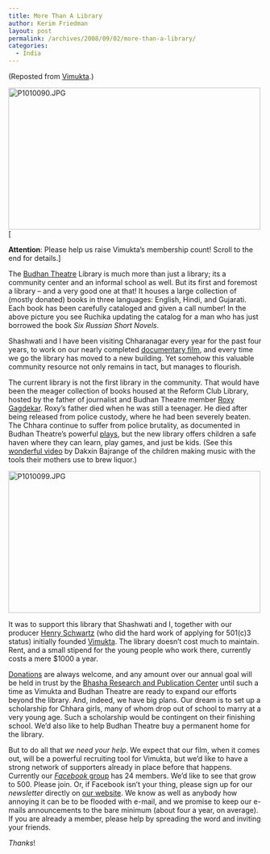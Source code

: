 ```yaml
---
title: More Than A Library
author: Kerim Friedman
layout: post
permalink: /archives/2008/09/02/more-than-a-library/
categories:
  - India
---
```

(Reposted from <a href="http://vimukta.org/2008/09/02/more-than-a-library/" onclick="_gaq.push(['_trackEvent', 'outbound-article', 'http://vimukta.org/2008/09/02/more-than-a-library/', 'Vimukta']);" >Vimukta</a>.)

<a href="http://www.flickr.com/photos/kerim/2722121056/" onclick="_gaq.push(['_trackEvent', 'outbound-article', 'http://www.flickr.com/photos/kerim/2722121056/', '']);"  title="P1010090.JPG by kerim, on Flickr"><img src="http://farm4.static.flickr.com/3173/2722121056_69cf7d9d77.jpg" width="500" height="281" alt="P1010090.JPG" /></a> [

**Attention**: Please help us raise Vimukta&#8217;s membership count! Scroll to the end for details.] 

The <a href="http://budhantheatre.org/" onclick="_gaq.push(['_trackEvent', 'outbound-article', 'http://budhantheatre.org/', 'Budhan Theatre']);" >Budhan Theatre</a> Library is much more than just a library; its a community center and an informal school as well. But its first and foremost a library &#8211; and a very good one at that! It houses a large collection of (mostly donated) books in three languages: English, Hindi, and Gujarati. Each book has been carefully cataloged and given a call number! In the above picture you see Ruchika updating the catalog for a man who has just borrowed the book *Six Russian Short Novels*. 

Shashwati and I have been visiting Chharanagar every year for the past four years, to work on our nearly completed <a href="http://hoochandhamlet.com" onclick="_gaq.push(['_trackEvent', 'outbound-article', 'http://hoochandhamlet.com', 'documentary film']);" >documentary film</a>, and every time we go the library has moved to a new building. Yet somehow this valuable community resource not only remains in tact, but manages to flourish. 

The current library is not the first library in the community. That would have been the meager collection of books housed at the Reform Club Library, hosted by the father of journalist and Budhan Theatre member <a href="http://roxygagdekar.blogspot.com/" onclick="_gaq.push(['_trackEvent', 'outbound-article', 'http://roxygagdekar.blogspot.com/', 'Roxy Gagdekar']);" >Roxy Gagdekar</a>. Roxy&#8217;s father died when he was still a teenager. He died after being released from police custody, where he had been severely beaten. The Chhara continue to suffer from police brutality, as documented in Budhan Theatre&#8217;s powerful <a href="http://budhantheatre.org/about/plays/" onclick="_gaq.push(['_trackEvent', 'outbound-article', 'http://budhantheatre.org/about/plays/', 'plays']);" >plays</a>, but the new library offers children a safe haven where they can learn, play games, and just be kids. (See this <a href="http://test.oxus.net/archives/2008/06/11/music-from-liquor/" onclick="_gaq.push(['_trackEvent', 'outbound-article', 'http://test.oxus.net/archives/2008/06/11/music-from-liquor/', 'wonderful video']);" >wonderful video</a> by Dakxin Bajrange of the children making music with the tools their mothers use to brew liquor.)

<a href="http://www.flickr.com/photos/kerim/2722128942/" onclick="_gaq.push(['_trackEvent', 'outbound-article', 'http://www.flickr.com/photos/kerim/2722128942/', '']);"  title="P1010099.JPG by kerim, on Flickr"><img src="http://farm4.static.flickr.com/3108/2722128942_8c0d2961ec.jpg" width="500" height="281" alt="P1010099.JPG" /></a>

It was to support this library that Shashwati and I, together with our producer <a href="http://explore.georgetown.edu/people/schwarzh/" onclick="_gaq.push(['_trackEvent', 'outbound-article', 'http://explore.georgetown.edu/people/schwarzh/', 'Henry Schwartz']);" >Henry Schwartz</a> (who did the hard work of applying for 501(c)3 status) initially founded <a href="http://vimukta.org/" onclick="_gaq.push(['_trackEvent', 'outbound-article', 'http://vimukta.org/', 'Vimukta']);" >Vimukta</a>. The library doesn&#8217;t cost much to maintain. Rent, and a small stipend for the young people who work there, currently costs a mere $1000 a year. 

<a href="http://vimukta.org/donate/" onclick="_gaq.push(['_trackEvent', 'outbound-article', 'http://vimukta.org/donate/', 'Donations']);" >Donations</a> are always welcome, and any amount over our annual goal will be held in trust by the <a href="http://www.bhasharesearch.org.in/Site.html" onclick="_gaq.push(['_trackEvent', 'outbound-article', 'http://www.bhasharesearch.org.in/Site.html', 'Bhasha Research and Publication Center']);" >Bhasha Research and Publication Center</a> until such a time as Vimukta and Budhan Theatre are ready to expand our efforts beyond the library. And, indeed, we have big plans. Our dream is to set up a scholarship for Chhara girls, many of whom drop out of school to marry at a very young age. Such a scholarship would be contingent on their finishing school. We&#8217;d also like to help Budhan Theatre buy a permanent home for the library.

But to do all that *we need your help*. We expect that our film, when it comes out, will be a powerful recruiting tool for Vimukta, but we&#8217;d like to have a strong network of supporters already in place before that happens. Currently our <a href="http://apps.facebook.com/causes/79430?m=1a240&#038;recruiter_id=3357313" onclick="_gaq.push(['_trackEvent', 'outbound-article', 'http://apps.facebook.com/causes/79430?m=1a240&recruiter_id=3357313', 'Facebook group']);" ><em>Facebook</em> group</a> has 24 members. We&#8217;d like to see that grow to 500. Please join. Or, if Facebook isn&#8217;t your thing, please sign up for our *newsletter* directly on <a href="http://vimukta.org" onclick="_gaq.push(['_trackEvent', 'outbound-article', 'http://vimukta.org', 'our website']);" >our website</a>. We know as well as anybody how annoying it can be to be flooded with e-mail, and we promise to keep our e-mails announcements to the bare minimum (about four a year, on average). If you are already a member, please help by spreading the word and inviting your friends.

*Thanks*!

